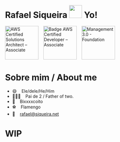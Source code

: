 # Rafael Siqueira <img src="https://raw.githubusercontent.com/MartinHeinz/MartinHeinz/master/wave.gif" width="42px" style="max-width:100%;"> Yo!

<p align="left">
<a href="https://www.credly.com/badges/cc47ad49-5840-4868-8375-e827fd926c57" target="_blank" title="Badge AWS Certified Solutions Architect – Associate" alt="AWS Certified Solutions Architect – Associate"><img src="https://images.credly.com/size/110x110/images/4bc21d8b-4afe-4fbd-9a90-a9de8bf7b240/AWS-SolArchitect-Associate-2020.png" alt="AWS Certified Solutions Architect – Associate" width="110px"  style="max-width:110px;"></a>&nbsp; &nbsp; <a href="https://www.credly.com/earner/earned/badge/2e8e8c02-d145-4225-a42b-3cb6b04a1eb3" target="_blank" title="Badge AWS Certified Developer – Associate" alt="AWS Certified Developer – Associate"><img src="https://images.credly.com/size/110x110/images/598f6ac6-2dbd-4394-8ae4-943b2f4c43ea/AWS-Developer-Associate-2020.png" alt="Badge AWS Certified Developer – Associate" width="110px"  style="max-width:110px;"></a>&nbsp; &nbsp; <img src="https://1qjpt15fhlq3xjfpm2utibj1-wpengine.netdna-ssl.com/wp-content/uploads/2019/09/management30-foundation-badge.png" alt="Management 3.0 - Foundation" width="110px"  style="max-width:110px;">
  
# Sobre mim / About me
- 😄  &nbsp;&nbsp; Ele/dele/He/Him
- 👩‍👧‍👦  &nbsp;&nbsp; Pai de 2 / Father of two.
- 📍  &nbsp;&nbsp; Bixxxxcoito
- ⚽️  &nbsp;&nbsp; Flamengo
- 📨  &nbsp;&nbsp; rafael@siqueira.net
  
# WIP
